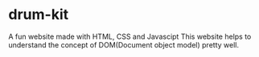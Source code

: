# drum-kit
A fun website made with HTML, CSS and Javascipt
This website helps to understand the concept of DOM(Document object model) pretty well.
